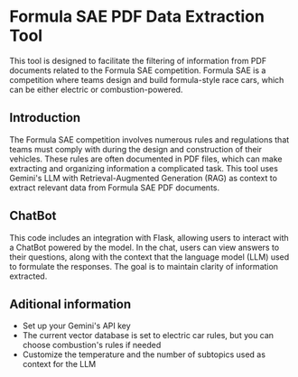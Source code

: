 # Formula SAE PDF Data Extraction Tool

This tool is designed to facilitate the filtering of information from PDF documents related to the Formula SAE competition. Formula SAE is a competition where teams design and build formula-style race cars, which can be either electric or combustion-powered.

## Introduction

The Formula SAE competition involves numerous rules and regulations that teams must comply with during the design and construction of their vehicles. These rules are often documented in PDF files, which can make extracting and organizing information a complicated task. This tool uses Gemini's LLM with Retrieval-Augmented Generation (RAG) as context to extract relevant data from Formula SAE PDF documents.

## ChatBot
This code includes an integration with Flask, allowing users to interact with a ChatBot powered by the model. In the chat, users can view answers to their questions, along with the context that the language model (LLM) used to formulate the responses. The goal is to maintain clarity of information extracted.

## Aditional information
- Set up your Gemini's API key
- The current vector database is set to electric car rules, but you can choose combustion's rules if needed
- Customize the temperature and the number of subtopics used as context for the LLM
